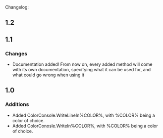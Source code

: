 Changelog:
## 1.2

## 1.1
### Changes
- Documentation added! From now on, every added method will come with its own documentation, specifying what it can be used for, and what could go wrong when using it

## 1.0
### Additions
- Added ColorConsole.WriteLineIn%COLOR%, with %COLOR% being a color of choice.
- Added ColorConosle.WriteIn%COLOR%, with %COLOR% being a color of choice.